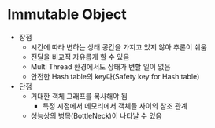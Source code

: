 # Immutable Object

-   장점
    -   시간에 따라 변하는 상태 공간을 가지고 있지 않아 추론이 쉬움
    -   전달을 비교적 자유롭게 할 수 있음
    -   Multi Thread 환경에서도 상태가 변할 일이 없음
    -   안전한 Hash table의 key다(Safety key for Hash table)
-   단점
    -   거대한 객체 그래프를 복사해야 됨
        -   특정 시점에서 메모리에서 객체들 사이의 참조 관계
    -   성능상의 병목(BottleNeck)이 나타날 수 있음